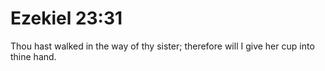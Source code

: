 # Ezekiel 23:31

Thou hast walked in the way of thy sister; therefore will I give her cup into thine hand.